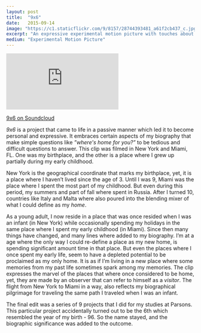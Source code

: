 ```yaml
---
layout: post
title:  "9x6"
date:   2015-09-14
image: "https://c1.staticflickr.com/9/8157/28744393481_a61f2cb437_c.jpg"
excerpt: "An expressive experimental motion picture with touches about my biography."
medium: "Experimental Motion Picture"
---
```


<iframe src="https://player.vimeo.com/video/139899105?color=9CBEF2"  frameborder="0" webkitallowfullscreen mozallowfullscreen allowfullscreen></iframe>

[9x6 on Soundcloud](https://soundcloud.com/mixania/9x6)

*9x6* is a project that came to life in a passive manner which led it to become personal and expressive. It embraces certain aspects of my biography that make simple questions like *”where's home for you?”* to be tedious and difficult questions to answer. This clip was filmed in New York and Miami, FL. One was my birthplace, and the other is a place where I grew up partially during my early childhood.

New York is the geographical coordinate that marks my birthplace, yet, it is a place where I haven’t lived since the age of 3. Until I was 9, Miami was the place where I spent the most part of my childhood. But even during this period, my summers and part of fall where spent in Russia. After I turned 10, countries like Italy and Malta where also poured into the blending mixer of what I could define as my *home*.

As a young adult, I now reside in a place that was once resided when I was an infant (in New York) while occasionally spending my holidays in the same place where I spent my early childhood (in Miami). Since then many things have changed, and many lines where added to my biography. I’m at a age where the only way I could re-define a place as my new home, is spending significant amount time in that place. But even the places where I once spent my early life, seem to have a depleted potential to be proclaimed as my only home. It is as if I’m living in a new place where some memories from my past life sometimes spark among my memories. The clip expresses the marvel of the places that where once considered to be home, yet, they are made by an observer that can refer to himself as a *visitor*. The flight from New York to Miami in a way, also reflects my biographical pilgrimage for traveling the same path I traveled when I was an infant.

The final edit was a series of 9 projects that I did for my studies at Parsons. This particular project accidentally turned out to be the 6th which resembled the year of my birth - 96. So the name stayed, and the biographic significance was added to the outcome.  
